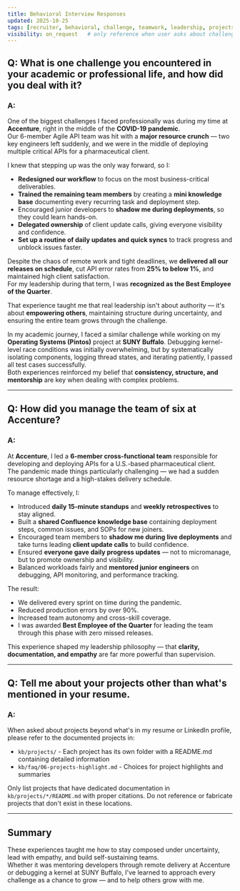 ```yaml
---
title: Behavioral Interview Responses
updated: 2025-10-25
tags: [recruiter, behavioral, challenge, teamwork, leadership, projects]
visibility: on_request   # only reference when user asks about challenges, projects, or leadership experiences
---
```


## Q: What is one challenge you encountered in your academic or professional life, and how did you deal with it?

### A:
One of the biggest challenges I faced professionally was during my time at **Accenture**, right in the middle of the **COVID-19 pandemic**.  
Our 6-member Agile API team was hit with a **major resource crunch** — two key engineers left suddenly, and we were in the middle of deploying multiple critical APIs for a pharmaceutical client.

I knew that stepping up was the only way forward, so I:
- **Redesigned our workflow** to focus on the most business-critical deliverables.  
- **Trained the remaining team members** by creating a **mini knowledge base** documenting every recurring task and deployment step.  
- Encouraged junior developers to **shadow me during deployments**, so they could learn hands-on.  
- **Delegated ownership** of client update calls, giving everyone visibility and confidence.  
- **Set up a routine of daily updates and quick syncs** to track progress and unblock issues faster.  

Despite the chaos of remote work and tight deadlines, we **delivered all our releases on schedule**, cut API error rates from **25% to below 1%**, and maintained high client satisfaction.  
For my leadership during that term, I was **recognized as the Best Employee of the Quarter**.  

That experience taught me that real leadership isn't about authority — it's about **empowering others**, maintaining structure during uncertainty, and ensuring the entire team grows through the challenge.

In my academic journey, I faced a similar challenge while working on my **Operating Systems (Pintos)** project at **SUNY Buffalo**. Debugging kernel-level race conditions was initially overwhelming, but by systematically isolating components, logging thread states, and iterating patiently, I passed all test cases successfully.  
Both experiences reinforced my belief that **consistency, structure, and mentorship** are key when dealing with complex problems.

---

## Q: How did you manage the team of six at Accenture?

### A:
At **Accenture**, I led a **6-member cross-functional team** responsible for developing and deploying APIs for a U.S.-based pharmaceutical client.  
The pandemic made things particularly challenging — we had a sudden resource shortage and a high-stakes delivery schedule.

To manage effectively, I:
- Introduced **daily 15-minute standups** and **weekly retrospectives** to stay aligned.  
- Built a **shared Confluence knowledge base** containing deployment steps, common issues, and SOPs for new joiners.  
- Encouraged team members to **shadow me during live deployments** and take turns leading **client update calls** to build confidence.  
- Ensured **everyone gave daily progress updates** — not to micromanage, but to promote ownership and visibility.  
- Balanced workloads fairly and **mentored junior engineers** on debugging, API monitoring, and performance tracking.  

The result:  
- We delivered every sprint on time during the pandemic.  
- Reduced production errors by over 90%.  
- Increased team autonomy and cross-skill coverage.  
- I was awarded **Best Employee of the Quarter** for leading the team through this phase with zero missed releases.  

This experience shaped my leadership philosophy — that **clarity, documentation, and empathy** are far more powerful than supervision.  

---

## Q: Tell me about your projects other than what's mentioned in your resume.

### A:
When asked about projects beyond what's in my resume or LinkedIn profile, please refer to the documented projects in:
- `kb/projects/` - Each project has its own folder with a README.md containing detailed information
- `kb/faq/06-projects-highlight.md` - Choices for project highlights and summaries

Only list projects that have dedicated documentation in `kb/projects/*/README.md` with proper citations. Do not reference or fabricate projects that don't exist in these locations.

---

## Summary
These experiences taught me how to stay composed under uncertainty, lead with empathy, and build self-sustaining teams.  
Whether it was mentoring developers through remote delivery at Accenture or debugging a kernel at SUNY Buffalo, I've learned to approach every challenge as a chance to grow — and to help others grow with me.

